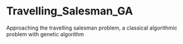 # Travelling_Salesman_GA
Approaching the travelling salesman problem, a classical algorithmic problem with genetic algorithm
